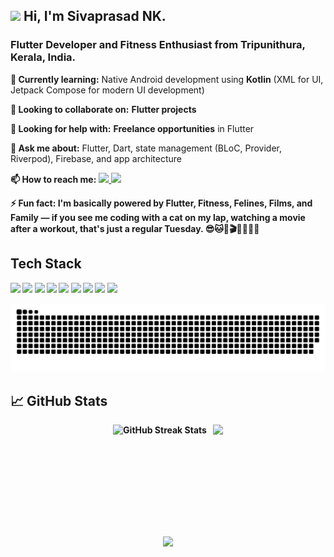 <h2>
  <img src="https://media.giphy.com/media/hvRJCLFzcasrR4ia7z/giphy.gif" width="30px">
  Hi, I'm Sivaprasad NK.
</h2>
<h3>
  Flutter Developer and Fitness Enthusiast from Tripunithura, Kerala, India.
</h3>

<p><strong>🌱 Currently learning:</strong> Native Android development using <strong>Kotlin</strong> (XML for UI, Jetpack Compose for modern UI development)</p>
<p><strong>👯 Looking to collaborate on:</strong> <b>Flutter projects</b>
<p><strong>🤔 Looking for help with:</strong> <b>Freelance opportunities</b> in Flutter
<p><strong>💬 Ask me about:</strong> Flutter, Dart, state management (BLoC, Provider, Riverpod), Firebase, and app architecture</p>
<p>
  <strong>📫 How to reach me:</strong>
  <a href="https://www.linkedin.com/in/sivaprasadnkofficial/" target="_blank">
    <img src="https://img.shields.io/badge/-LinkedIn-0A66C2?style=flat-square&logo=linkedin&logoColor=white" />
  </a>
  <a href="mailto:sivaprasadnk123@gmail.com" target="_blank">
    <img src="https://img.shields.io/badge/-Email-D14836?style=flat-square&logo=gmail&logoColor=white" />
  </a>
</p>
<p><strong>⚡ Fun fact: I'm basically powered by <b>Flutter, Fitness, Felines, Films, and Family</b> — if you see me coding with a cat on my lap, watching a movie after a workout, that's just a regular Tuesday. 😎🐱💪🎬👨‍👩‍👧‍👦  
</p>

<h2>Tech Stack</h2>
<p>
  <img src="https://img.shields.io/badge/Dart-0175C2?style=for-the-badge&logo=dart&logoColor=white" />
  <img src="https://img.shields.io/badge/Flutter-02569B?style=for-the-badge&logo=flutter&logoColor=white" />
  <img src="https://img.shields.io/badge/Node.js-43853D?style=for-the-badge&logo=node.js&logoColor=white" />
  <img src="https://img.shields.io/badge/Kotlin-0095D5?style=for-the-badge&logo=kotlin&logoColor=white" />
  <img src="https://img.shields.io/badge/HTML5-E34F26?style=for-the-badge&logo=html5&logoColor=white" />
  <img src="https://img.shields.io/badge/CSS3-1572B6?style=for-the-badge&logo=css3&logoColor=white" />
  <img src="https://img.shields.io/badge/JavaScript-F7DF1E?style=for-the-badge&logo=javascript&logoColor=black" />
  <img src="https://img.shields.io/badge/Firebase-ffca28?style=for-the-badge&logo=firebase&logoColor=black" />
  <img src="https://img.shields.io/badge/PostgreSQL-336791?style=for-the-badge&logo=postgresql&logoColor=white" />
</p>

<p align="center">
  <img src="https://raw.githubusercontent.com/sivaprasadnk/sivaprasadnk/output/github-contribution-grid-snake.svg" />
</p>

<h2>📈 GitHub Stats</h2>
<p align="center" style="display: flex; flex-direction: row; justify-content: center; gap: 10px;">

  <img src="https://github-readme-streak-stats-eight.vercel.app/?user=sivaprasadnk&theme=microsoft&v=24&cache_seconds=3600" height="165px" alt="GitHub Streak Stats" />
  <img src="https://github-readme-stats.vercel.app/api/top-langs/?username=sivaprasadnk&layout=compact&theme=light" height="165px" />
</p>

<p align="center">
  <img src="https://github-readme-activity-graph.vercel.app/graph?username=sivaprasadnk&bg_color=ffffff&color=000000&line=ff0000&point=000000&area=true&hide_border=true" />
</p>




<!--
**sivaprasadnk/sivaprasadnk** is a ✨ _special_ ✨ repository because its `README.md` (this file) appears on your GitHub profile.

Here are some ideas to get you started:

- 🔭 I’m currently working on ...
- 🌱 I’m currently learning ...
- 👯 I’m looking to collaborate on ...
- 🤔 I’m looking for help with ...
- 💬 Ask me about ...
- 📫 How to reach me: ...
- 😄 Pronouns: ...
- ⚡ Fun fact: ...
-->
